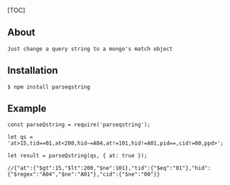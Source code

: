 [TOC]

## About

```
Just change a query string to a mongo's match object
```

## Installation

```
$ npm install parseqstring
```

## Example

```
const parseQstring = require('parseqstring');

let qs = 'at>15,tid==01,at<200,hid~=A04,at!=101,hid!=A01,pid==,cid!=00,ppd>';

let result = parseQstring(qs, { at: true });

//{"at":{"$gt":15,"$lt":200,"$ne":101},"tid":{"$eq":"01"},"hid":{"$regex":"A04","$ne":"A01"},"cid":{"$ne":"00"}}

```